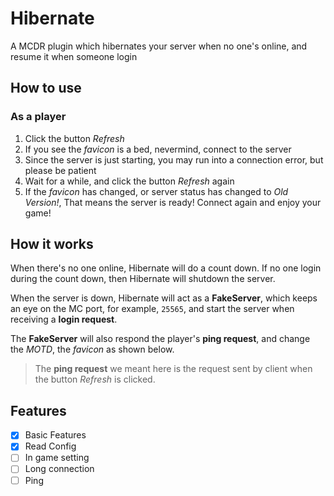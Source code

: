 # Hibernate

A MCDR plugin which hibernates your server when no one's online, and resume it when someone login

## How to use

### As a player

1. Click the button *Refresh*
2. If you see the *favicon* is a bed, nevermind, connect to the server
3. Since the server is just starting, you may run into a connection error, but please be patient
4. Wait for a while, and click the button *Refresh* again
5. If the *favicon* has changed, or server status has changed to *Old Version!*,
   That means the server is ready! Connect again and enjoy your game!

## How it works

When there's no one online, Hibernate will do a count down.
If no one login during the count down, then Hibernate will shutdown the server.

When the server is down, Hibernate will act as a **FakeServer**, which keeps an
 eye on the MC port, for example, `25565`, and start the server when receiving
 a **login request**.

The **FakeServer** will also respond the player's **ping request**, and change
 the *MOTD*, the *favicon* as shown below.
> The **ping request** we meant here is the request sent by client when the 
> button *Refresh* is clicked.

## Features

- [x] Basic Features
- [x] Read Config
- [ ] In game setting
- [ ] Long connection
- [ ] Ping